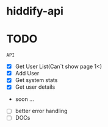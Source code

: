 # hiddify-api

 <h1>TODO</h1>

  ``API`` 

  - [x]  Get User List(Can`t show page 1<)
  - [x]  Add User 
  - [x]  Get system stats 
  - [x]  Get user details
  - soon ...  


  - [ ] better error handling
  - [ ] DOCs